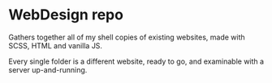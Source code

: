 # WebDesign repo

Gathers together all of my shell copies of existing websites, made with SCSS, HTML and vanilla JS.

Every single folder is a different website, ready to go, and examinable with a server up-and-running.